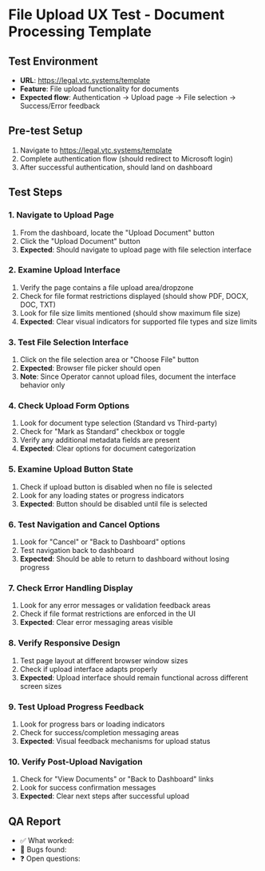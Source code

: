 # File Upload UX Test - Document Processing Template

## Test Environment
- **URL**: https://legal.vtc.systems/template
- **Feature**: File upload functionality for documents
- **Expected flow**: Authentication → Upload page → File selection → Success/Error feedback

## Pre-test Setup
1. Navigate to https://legal.vtc.systems/template
2. Complete authentication flow (should redirect to Microsoft login)
3. After successful authentication, should land on dashboard

## Test Steps

### 1. Navigate to Upload Page
1. From the dashboard, locate the "Upload Document" button
2. Click the "Upload Document" button
3. **Expected**: Should navigate to upload page with file selection interface

### 2. Examine Upload Interface
1. Verify the page contains a file upload area/dropzone
2. Check for file format restrictions displayed (should show PDF, DOCX, DOC, TXT)
3. Look for file size limits mentioned (should show maximum file size)
4. **Expected**: Clear visual indicators for supported file types and size limits

### 3. Test File Selection Interface
1. Click on the file selection area or "Choose File" button
2. **Expected**: Browser file picker should open
3. **Note**: Since Operator cannot upload files, document the interface behavior only

### 4. Check Upload Form Options
1. Look for document type selection (Standard vs Third-party)
2. Check for "Mark as Standard" checkbox or toggle
3. Verify any additional metadata fields are present
4. **Expected**: Clear options for document categorization

### 5. Examine Upload Button State
1. Check if upload button is disabled when no file is selected
2. Look for any loading states or progress indicators
3. **Expected**: Button should be disabled until file is selected

### 6. Test Navigation and Cancel Options
1. Look for "Cancel" or "Back to Dashboard" options
2. Test navigation back to dashboard
3. **Expected**: Should be able to return to dashboard without losing progress

### 7. Check Error Handling Display
1. Look for any error messages or validation feedback areas
2. Check if file format restrictions are enforced in the UI
3. **Expected**: Clear error messaging areas visible

### 8. Verify Responsive Design
1. Test page layout at different browser window sizes
2. Check if upload interface adapts properly
3. **Expected**: Upload interface should remain functional across different screen sizes

### 9. Test Upload Progress Feedback
1. Look for progress bars or loading indicators
2. Check for success/completion messaging areas
3. **Expected**: Visual feedback mechanisms for upload status

### 10. Verify Post-Upload Navigation
1. Check for "View Documents" or "Back to Dashboard" links
2. Look for success confirmation messages
3. **Expected**: Clear next steps after successful upload

## QA Report
- ✅ What worked: 
- 🐞 Bugs found: 
- ❓ Open questions: 